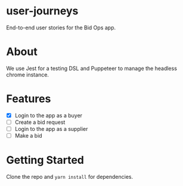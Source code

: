 # user-journeys

End-to-end user stories for the Bid Ops app.

# About

We use Jest for a testing DSL and Puppeteer to manage the headless chrome instance.

# Features

- [x] Login to the app as a buyer
- [ ] Create a bid request
- [ ] Login to the app as a supplier
- [ ] Make a bid

# Getting Started

Clone the repo and `yarn install` for dependencies.